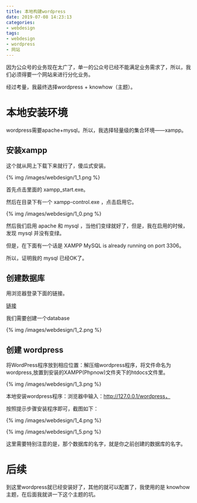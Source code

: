 ```yaml
---
title: 本地构建wordpress
date: 2019-07-08 14:23:13
categories:
- webdesign
tags:
- webdesign
- wordpress
- 网站
---
```

因为公众号的业务现在太广了，单一的公众号已经不能满足业务需求了，所以，我们必须得要一个网站来进行分化业务。

<!-- more -->

经过考量，我最终选择wordpress + knowhow（主题）。

# 本地安装环境

wordpress需要apache+mysql。所以，我选择轻量级的集合环境——xampp。

## 安装xampp

这个就从网上下载下来就行了，傻瓜式安装。

{% img /images/webdesign/1_1.png %}

首先点击里面的 xampp_start.exe。

然后在目录下有一个 xampp-control.exe ，点击启用它。

{% img /images/webdesign/1_0.png %}

然后我们启用 apache 和 mysql ，当他们变绿就好了，但是，我在启用的时候，发现 mysql 并没有变绿。

但是，在下面有一个话是 XAMPP MySQL is already running on port 3306。

所以，证明我的 mysql 已经OK了。

## 创建数据库

用浏览器登录下面的链接。

[链接](http://127.0.0.1/phpmyadmin/)

我们需要创建一个database

{% img /images/webdesign/1_2.png %}

## 创建 wordpress

将WordPress程序放到相应位置：解压缩wordpress程序，将文件命名为wordpress,放置到安装的XAMPP(Phpnow)文件夹下的htdocs文件里。

{% img /images/webdesign/1_3.png %}

本地安装wordpress程序：浏览器中输入：http://127.0.0.1/wordpress，

按照提示步骤安装程序即可，截图如下：

{% img /images/webdesign/1_4.png %}

{% img /images/webdesign/1_5.png %}

这里需要特别注意的是，那个数据库的名字，就是你之前创建的数据库的名字。

# 后续

到这里wordpress就已经安装好了，其他的就可以配置了，我使用的是 knowhow 主题，在后面我就讲一下这个主题的坑。













